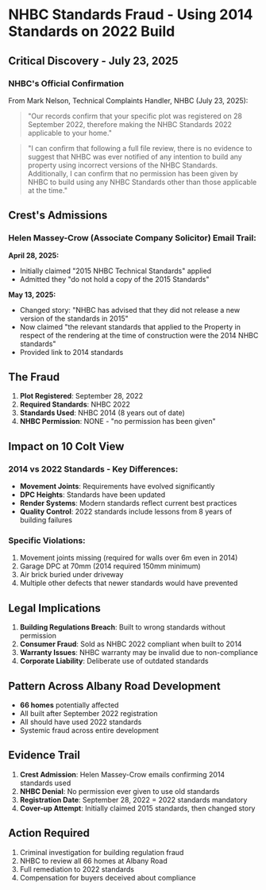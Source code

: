 # NHBC Standards Fraud - Using 2014 Standards on 2022 Build

## Critical Discovery - July 23, 2025

### NHBC's Official Confirmation
From Mark Nelson, Technical Complaints Handler, NHBC (July 23, 2025):

> "Our records confirm that your specific plot was registered on 28 September 2022, therefore making the NHBC Standards 2022 applicable to your home."

> "I can confirm that following a full file review, there is no evidence to suggest that NHBC was ever notified of any intention to build any property using incorrect versions of the NHBC Standards. Additionally, I can confirm that no permission has been given by NHBC to build using any NHBC Standards other than those applicable at the time."

## Crest's Admissions

### Helen Massey-Crow (Associate Company Solicitor) Email Trail:

**April 28, 2025:**
- Initially claimed "2015 NHBC Technical Standards" applied
- Admitted they "do not hold a copy of the 2015 Standards"

**May 13, 2025:**
- Changed story: "NHBC has advised that they did not release a new version of the standards in 2015"
- Now claimed "the relevant standards that applied to the Property in respect of the rendering at the time of construction were the 2014 NHBC standards"
- Provided link to 2014 standards

## The Fraud

1. **Plot Registered**: September 28, 2022
2. **Required Standards**: NHBC 2022
3. **Standards Used**: NHBC 2014 (8 years out of date)
4. **NHBC Permission**: NONE - "no permission has been given"

## Impact on 10 Colt View

### 2014 vs 2022 Standards - Key Differences:
- **Movement Joints**: Requirements have evolved significantly
- **DPC Heights**: Standards have been updated
- **Render Systems**: Modern standards reflect current best practices
- **Quality Control**: 2022 standards include lessons from 8 years of building failures

### Specific Violations:
1. Movement joints missing (required for walls over 6m even in 2014)
2. Garage DPC at 70mm (2014 required 150mm minimum)
3. Air brick buried under driveway
4. Multiple other defects that newer standards would have prevented

## Legal Implications

1. **Building Regulations Breach**: Built to wrong standards without permission
2. **Consumer Fraud**: Sold as NHBC 2022 compliant when built to 2014
3. **Warranty Issues**: NHBC warranty may be invalid due to non-compliance
4. **Corporate Liability**: Deliberate use of outdated standards

## Pattern Across Albany Road Development

- **66 homes** potentially affected
- All built after September 2022 registration
- All should have used 2022 standards
- Systemic fraud across entire development

## Evidence Trail

1. **Crest Admission**: Helen Massey-Crow emails confirming 2014 standards used
2. **NHBC Denial**: No permission ever given to use old standards
3. **Registration Date**: September 28, 2022 = 2022 standards mandatory
4. **Cover-up Attempt**: Initially claimed 2015 standards, then changed story

## Action Required

1. Criminal investigation for building regulation fraud
2. NHBC to review all 66 homes at Albany Road
3. Full remediation to 2022 standards
4. Compensation for buyers deceived about compliance